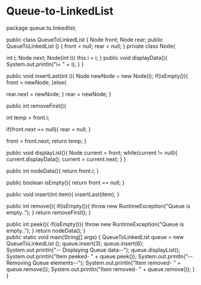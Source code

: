 # Queue-to-LinkedList
package queue.to.linkedlist;


public class QueueToLinkedList {
Node front;
 Node rear;
 public QueueToLinkedList ()
 {
  front = null;
  rear = null;
 }
 private class Node{
 
  int i;
  Node next;
  Node(int i){
   this.i = i;
  }
  public void displayData(){
   System.out.println("i= " + i);
  }
 }
 
 public void insertLast(int i){
  Node newNode = new Node(i);
  if(isEmpty()){
   front = newNode;
  }else{

   rear.next = newNode;
  }
  rear = newNode;
 }
 
 public int removeFirst(){  

  int temp = front.i;

  if(front.next == null){
   rear = null;
  }

  front = front.next;
  return temp;
 }
 

 public void displayList(){
  Node current = front;
  while(current != null){
   current.displayData();
   current = current.next;
  }
 }
 
 public int nodeData(){
  return front.i;
 }
 
 public boolean isEmpty(){
  return front == null;
 }

 public void insert(int item){
  insertLast(item);
 }
 
 public int remove(){
  if(isEmpty()){
   throw new RuntimeException("Queue is empty..");
  }
  return removeFirst();
 }
 
 public int peek(){
  if(isEmpty()){
   throw new RuntimeException("Queue is empty..");
  }
  return nodeData();
 }  
    public static void main(String[] args) {
       QueueToLinkedList  queue = new QueueToLinkedList ();
  queue.insert(3);
  queue.insert(6);
  System.out.println("-- Displaying Queue data--");
  queue.displayList();
  System.out.println("Item peeked- " + queue.peek());
  System.out.println("-- Removing Queue elements--");
  System.out.println("Item removed- " + queue.remove());
  System.out.println("Item removed- " + queue.remove());
 }
}
   
